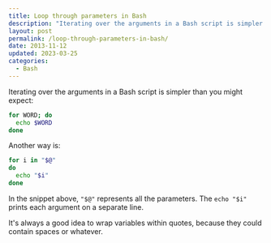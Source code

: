 ```yaml
---
title: Loop through parameters in Bash
description: "Iterating over the arguments in a Bash script is simpler than you might expect: for WORD; do; echo $WORD; done"
layout: post
permalink: /loop-through-parameters-in-bash/
date: 2013-11-12
updated: 2023-03-25
categories:
  - Bash
---
```


Iterating over the arguments in a Bash script is simpler than you might expect:

```bash
for WORD; do
  echo $WORD
done
```

Another way is:

```bash
for i in "$@"
do
  echo "$i"
done
```

In the snippet above, `"$@"` represents all the parameters. The `echo "$i"` prints each argument on a separate line.

It's always a good idea to wrap variables within quotes, because they could contain spaces or whatever.
